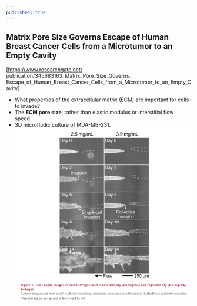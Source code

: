 ```yaml
---
published: true
---
```

## Matrix Pore Size Governs Escape of Human Breast Cancer Cells from a Microtumor to an Empty Cavity

[https://www.researchgate.net/
publication/345683163_Matrix_Pore_Size_Governs_
Escape_of_Human_Breast_Cancer_Cells_from_a_Microtumor_to_an_Empty_Cavity]

- What properties of the extracellular matrix (ECM) are important for cells to invade?
- The **ECM pore size**, rather than elastic modulus or interstitial flow speed.
- 3D microfludic culture of MDA-MB-231.
![config.yml](/images/Selection_156.png)
